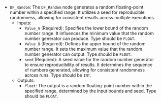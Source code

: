 - `DF_Random`: The `DF_Random` node generates a random floating-point number within a specified range. It utilizes a seed for reproducible randomness, allowing for consistent results across multiple executions.
    - Inputs:
        - `Value_A` (Required): Specifies the lower bound of the random number range. It influences the minimum value that the random number generator can produce. Type should be `FLOAT`.
        - `Value_B` (Required): Defines the upper bound of the random number range. It sets the maximum value that the random number generator can output. Type should be `FLOAT`.
        - `seed` (Required): A seed value for the random number generator to ensure reproducibility of results. It determines the sequence of numbers generated, allowing for consistent randomness across runs. Type should be `INT`.
    - Outputs:
        - `float`: The output is a random floating-point number within the specified range, determined by the input bounds and seed. Type should be `FLOAT`.
